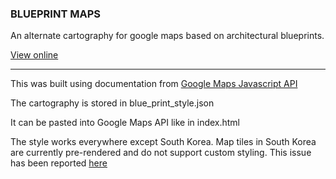 ### BLUEPRINT MAPS

An alternate cartography for google maps based on architectural blueprints.

[View online](http://jamaps.github.io/blueprint_maps/)

------------

This was built using documentation from [Google Maps Javascript API](https://developers.google.com/maps/documentation/javascript/3.exp/reference)

The cartography is stored in blue_print_style.json

It can be pasted into Google Maps API like in index.html

The style works everywhere except South Korea.  Map tiles in South Korea are currently pre-rendered and do not support custom styling.  This issue has been reported [here](https://code.google.com/p/gmaps-api-issues/issues/detail?id=2852)
